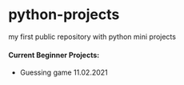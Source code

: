 #  python-projects
my first public repository with python mini projects

#### Current Beginner Projects:
* Guessing game 11.02.2021
